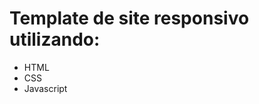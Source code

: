 <h1>Template de site responsivo utilizando:</h1>

<ul>
    <li>HTML</li>
    <li>CSS</li>
    <li>Javascript</li>
</ul>

